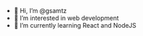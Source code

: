 - 👋 Hi, I’m @gsamtz
- 👀 I’m interested in web development
- 🌱 I’m currently learning React and NodeJS
<!---
gsamtz/gsamtz is a ✨ special ✨ repository because its `README.md` (this file) appears on your GitHub profile.
You can click the Preview link to take a look at your changes.
--->
